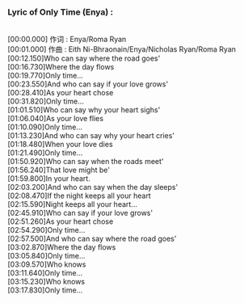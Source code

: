 <h3>Lyric of Only Time (Enya) :</h3><p><br>[00:00.000] 作词 : Enya/Roma Ryan
<br>[00:01.000] 作曲 : Eith Ni-Bhraonain/Enya/Nicholas Ryan/Roma Ryan
<br>[00:12.150]Who can say where the road goes'
<br>[00:16.730]Where the day flows
<br>[00:19.770]Only time...
<br>[00:23.550]And who can say if your love grows'
<br>[00:28.410]As your heart chose
<br>[00:31.820]Only time...
<br>[01:01.510]Who can say why your heart sighs'
<br>[01:06.040]As your love flies
<br>[01:10.090]Only time...
<br>[01:13.230]And who can say why your heart cries'
<br>[01:18.480]When your love dies
<br>[01:21.490]Only time...
<br>[01:50.920]Who can say when the roads meet'
<br>[01:56.240]That love might be'
<br>[01:59.800]In your heart.
<br>[02:03.200]And who can say when the day sleeps'
<br>[02:08.470]If the night keeps all your heart
<br>[02:15.590]Night keeps all your heart...
<br>[02:45.910]Who can say if your love grows'
<br>[02:51.260]As your heart chose
<br>[02:54.290]Only time...
<br>[02:57.500]And who can say where the road goes'
<br>[03:02.870]Where the day flows
<br>[03:05.840]Only time...
<br>[03:09.570]Who knows
<br>[03:11.640]Only time...
<br>[03:15.230]Who knows
<br>[03:17.830]Only time...
</p>